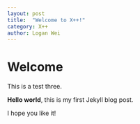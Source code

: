```yaml
---
layout: post
title:  "Welcome to X++!"
category: X++
author: Logan Wei
---
```


# Welcome
This is a test three.

**Hello world**, this is my first Jekyll blog post.

I hope you like it!